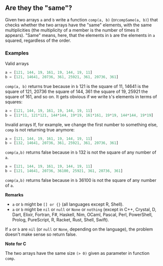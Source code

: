 ## Are they the "same"?
Given two arrays ```a``` and ```b``` write a function ```comp(a, b)``` (or```compSame(a, b)```) that checks whether the two arrays have the "same" elements, with the same multiplicities (the multiplicity of a member is the number of times it appears). "Same" means, here, that the elements in ```b``` are the elements in ```a``` squared, regardless of the order.

### Examples
Valid arrays
```javascript
a = [121, 144, 19, 161, 19, 144, 19, 11]  
b = [121, 14641, 20736, 361, 25921, 361, 20736, 361]
```
```comp(a, b)``` returns true because in ```b``` 121 is the square of 11, 14641 is the square of 121, 20736 the square of 144, 361 the square of 19, 25921 the square of 161, and so on. It gets obvious if we write ```b```'s elements in terms of squares:
```javascript
a = [121, 144, 19, 161, 19, 144, 19, 11] 
b = [11*11, 121*121, 144*144, 19*19, 161*161, 19*19, 144*144, 19*19]
```
Invalid arrays
If, for example, we change the first number to something else, ```comp``` is not returning true anymore:
```javascript
a = [121, 144, 19, 161, 19, 144, 19, 11]  
b = [132, 14641, 20736, 361, 25921, 361, 20736, 361]
```
```comp(a,b)``` returns false because in ```b``` 132 is not the square of any number of ```a```.
```javascript
a = [121, 144, 19, 161, 19, 144, 19, 11]  
b = [121, 14641, 20736, 36100, 25921, 361, 20736, 361]
```
```comp(a,b)``` returns false because in ```b``` 36100 is not the square of any number of ```a```.

<strong>Remarks</strong>
<ul>
<li><code>a</code> or <code>b</code> might be <code>[] or {}</code> (all languages except R, Shell).</li>
<li><code>a</code> or <code>b</code> might be <code>nil</code> or <code>null</code> or <code>None</code> or <code>nothing</code> (except in C++, Crystal, D, Dart, Elixir, Fortran, F#, Haskell, Nim, OCaml, Pascal, Perl, PowerShell, Prolog, PureScript, R, Racket, Rust, Shell, Swift). </li>
</ul>
<p>If <code>a</code> or <code>b</code> are <code>nil</code> (or <code>null</code> or <code>None</code>, depending on the language), the problem doesn't make sense so return false.</p>

<strong>Note for C</strong>

The two arrays have the same size ```(> 0)``` given as parameter in function ```comp```.


